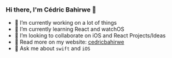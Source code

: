 ### Hi there, I'm Cédric Bahirwe 👋



- 🔭 I’m currently working on a lot of things
- 🌱 I’m currently learning React and watchOS
- 👯 I’m looking to collaborate on iOS and React Projects/Ideas
- 🔦 Read more on my website: [cedricbahirwe](https://cedricbahirwe.github.io/cedricbahirwe/)
- 💬 Ask me about `swift` and `iOS`
